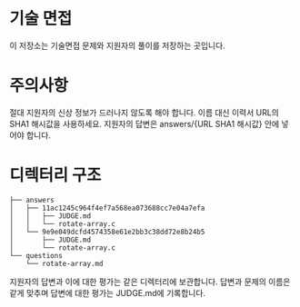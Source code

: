 # 기술 면접

이 저장소는 기술면접 문제와 지원자의 풀이를 저장하는 곳입니다.

# 주의사항

절대 지원자의 신상 정보가 드러나지 않도록 해야 합니다.
이름 대신 이력서 URL의 SHA1 해시값을 사용하세요.
지원자의 답변은 answers/{URL SHA1 해시값} 안에 넣어야 합니다.

# 디렉터리 구조

```
├── answers
│   ├── 11ac1245c964f4ef7a568ea073688cc7e04a7efa
│   │   ├── JUDGE.md
│   │   └── rotate-array.c
│   └── 9e9e049dcfd4574358e61e2bb3c38dd72e8b24b5
│       ├── JUDGE.md
│       └── rotate-array.c
└── questions
    └── rotate-array.md
```

지원자의 답변과 이에 대한 평가는 같은 디렉터리에 보관합니다.
답변과 문제의 이름은 같게 맞추며 답변에 대한 평가는 JUDGE.md에 기록합니다.
